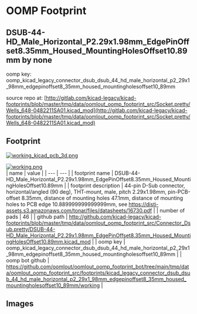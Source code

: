 # OOMP Footprint  
## DSUB-44-HD_Male_Horizontal_P2.29x1.98mm_EdgePinOffset8.35mm_Housed_MountingHolesOffset10.89mm  by none  
  
oomp key: oomp_kicad_legacy_connector_dsub_dsub_44_hd_male_horizontal_p2_29x1_98mm_edgepinoffset8_35mm_housed_mountingholesoffset10_89mm  
  
source repo at: [http://gitlab.com/kicad-legacy/kicad-footprints/blob/master/tmp/data/oomlout_oomp_footprint_src/Socket.pretty/Wells_648-0482211SA01.kicad_mod](http://gitlab.com/kicad-legacy/kicad-footprints/blob/master/tmp/data/oomlout_oomp_footprint_src/Socket.pretty/Wells_648-0482211SA01.kicad_mod)  
## Footprint  
  
[![working_kicad_pcb_3d.png](working_kicad_pcb_3d_600.png)](working_kicad_pcb_3d.png)  
  
[![working.png](working_600.png)](working.png)  
| name | value | 
| --- | --- | 
| footprint name | DSUB-44-HD_Male_Horizontal_P2.29x1.98mm_EdgePinOffset8.35mm_Housed_MountingHolesOffset10.89mm | 
| footprint description | 44-pin D-Sub connector, horizontal/angled (90 deg), THT-mount, male, pitch 2.29x1.98mm, pin-PCB-offset 8.35mm, distance of mounting holes 47.1mm, distance of mounting holes to PCB edge 10.889999999999999mm, see https://disti-assets.s3.amazonaws.com/tonar/files/datasheets/16730.pdf | 
| number of pads | 46 | 
| github path | http://github.com/kicad-legacy/kicad-footprints/blob/master/tmp/data/oomlout_oomp_footprint_src/Connector_Dsub.pretty/DSUB-44-HD_Male_Horizontal_P2.29x1.98mm_EdgePinOffset8.35mm_Housed_MountingHolesOffset10.89mm.kicad_mod | 
| oomp key | oomp_kicad_legacy_connector_dsub_dsub_44_hd_male_horizontal_p2_29x1_98mm_edgepinoffset8_35mm_housed_mountingholesoffset10_89mm | 
| oomp bot github | https://github.com/oomlout/oomlout_oomp_footprint_bot/tree/main/tmp/data/oomlout_oomp_footprint_src/footprints/kicad_legacy_connector_dsub_dsub_44_hd_male_horizontal_p2_29x1_98mm_edgepinoffset8_35mm_housed_mountingholesoffset10_89mm/working | 
## Images  
